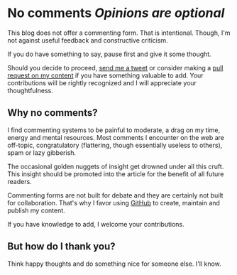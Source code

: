 # No comments <em>Opinions are optional</em>

<div id="post">
This blog does not offer a commenting form. That is intentional. Though, I'm not against useful feedback and constructive criticism.

If you do have something to say, pause first and give it some thought.

Should you decide to proceed, [send me a tweet](https://twitter.com/razvancaliman) or consider making a [pull request on my content](https://github.com/oslego/oslego.github.com/tree/authoring/src/writing) if you have something valuable to add. Your contributions will be rightly recognized and I will appreciate your thoughtfulness.

## Why no comments?

I find commenting systems to be painful to moderate, a drag on my time, energy and mental resources. Most comments I encounter on the web are off-topic, congratulatory (flattering, though essentially useless to others), spam or lazy gibberish.

The occasional golden nuggets of insight get drowned under all this cruft. This insight should be promoted into the article for the benefit of all future readers.

Commenting forms are not built for debate and they are certainly not built for collaboration. That's why I favor using [GitHub](https://github.com/oslego/oslego.github.com) to create, maintain and publish my content.

If you have knowledge to add, I welcome your contributions.

## But how do I thank you?
Think happy thoughts and do something nice for someone else.
I'll know.
</div>
